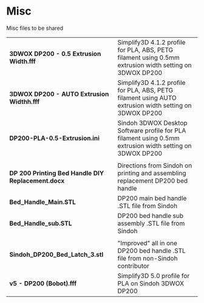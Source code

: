 # Misc
Misc files to be shared

|||
|-|-|
|__3DWOX DP200 - 0.5 Extrusion Width.fff__|Simplify3D 4.1.2 profile for PLA, ABS, PETG filament using 0.5mm extrusion width setting on 3DWOX DP200|
|__3DWOX DP200 - AUTO Extrusion Widthh.fff__|Simplify3D 4.1.2 profile for PLA, ABS, PETG filament using AUTO extrusion width setting on 3DWOX DP200|
|__DP200-PLA-0.5-Extrusion.ini__|Sindoh 3DWOX Desktop Software profile for PLA filament using 0.5mm extrusion width setting on 3DWOX DP200|
| | |
|__DP 200 Printing Bed Handle DIY Replacement.docx__|Directions from Sindoh on printing and assembling replacement DP200 bed handle|
|__Bed_Handle_Main.STL__|DP200 main bed handle .STL file from Sindoh|
|__Bed_Handle_sub.STL__|DP200 bed handle sub assembly .STL file from Sindoh|
| | |
|__Sindoh_DP200_Bed_Latch_3.stl__|"Improved" all in one DP200 bed handle .STL file from non-Sindoh contributor|
|__v5 - DP200 (Bobot).fff__|Simplify3D 5.0 profile for PLA on Sindoh 3DWOX DP200|
